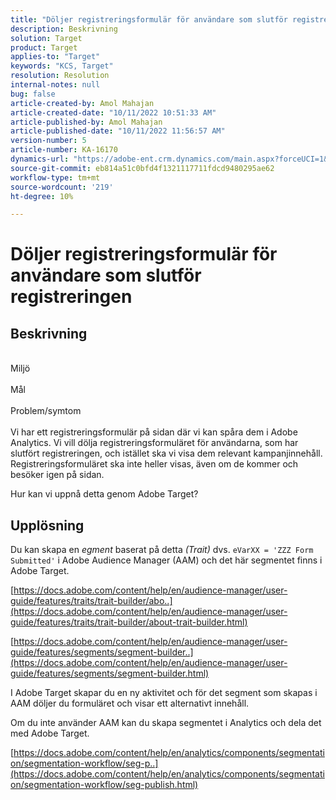 ```yaml
---
title: "Döljer registreringsformulär för användare som slutför registreringen"
description: Beskrivning
solution: Target
product: Target
applies-to: "Target"
keywords: "KCS, Target"
resolution: Resolution
internal-notes: null
bug: false
article-created-by: Amol Mahajan
article-created-date: "10/11/2022 10:51:33 AM"
article-published-by: Amol Mahajan
article-published-date: "10/11/2022 11:56:57 AM"
version-number: 5
article-number: KA-16170
dynamics-url: "https://adobe-ent.crm.dynamics.com/main.aspx?forceUCI=1&pagetype=entityrecord&etn=knowledgearticle&id=0726b6a7-5249-ed11-bba2-002248086cae"
source-git-commit: eb814a51c0bfd4f1321117711fdcd9480295ae62
workflow-type: tm+mt
source-wordcount: '219'
ht-degree: 10%

---
```


# Döljer registreringsformulär för användare som slutför registreringen

## Beskrivning

<br>Miljö<br><br>
Mål
<br><br>Problem/symtom<br><br>
Vi har ett registreringsformulär på sidan där vi kan spåra dem i Adobe Analytics. Vi vill dölja registreringsformuläret för användarna, som har slutfört registreringen, och istället ska vi visa dem relevant kampanjinnehåll. Registreringsformuläret ska inte heller visas, även om de kommer och besöker igen på sidan.

Hur kan vi uppnå detta genom Adobe Target?


## Upplösning


Du kan skapa en *egment* baserat på detta *(Trait)* dvs. `eVarXX = 'ZZZ Form Submitted'` i Adobe Audience Manager (AAM) och det här segmentet finns i Adobe Target.

[https://docs.adobe.com/content/help/en/audience-manager/user-guide/features/traits/trait-builder/abo..](https://docs.adobe.com/content/help/en/audience-manager/user-guide/features/traits/trait-builder/about-trait-builder.html)

[https://docs.adobe.com/content/help/en/audience-manager/user-guide/features/segments/segment-builder..](https://docs.adobe.com/content/help/en/audience-manager/user-guide/features/segments/segment-builder.html)

I Adobe Target skapar du en ny aktivitet och för det segment som skapas i AAM döljer du formuläret och visar ett alternativt innehåll.



Om du inte använder AAM kan du skapa segmentet i Analytics och dela det med Adobe Target.

[https://docs.adobe.com/content/help/en/analytics/components/segmentation/segmentation-workflow/seg-p..](https://docs.adobe.com/content/help/en/analytics/components/segmentation/segmentation-workflow/seg-publish.html)
